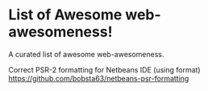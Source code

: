 # List of Awesome web-awesomeness!

A curated list of awesome web-awesomeness.

Correct PSR-2 formatting for Netbeans IDE (using format)
https://github.com/bobsta63/netbeans-psr-formatting
